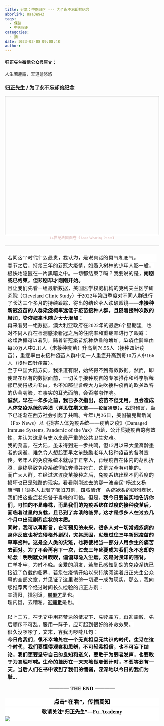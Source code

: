 ```yaml
---
title: 分享：中医归正 --- 为了永不忘却的纪念
abbrlink: 8aa3e943
tags:
  - 保健
  - 中医归正
categories:
  - 摘
date: 2023-02-08 09:08:48
author:
---
```


#### 归正先生微信公众号原文：

人生若塵露，天道邈悠悠

<!-- more -->

###  [归正先生 / 为了永不忘却的纪念](https://mp.weixin.qq.com/s/97giSknMa6It94XU1AFRNA "跳转至原文")



<div class="rich_media_content ">
                    <section style="text-align: center;margin-bottom: 0px;"><img class="rich_pages wxw-img js_insertlocalimg" data-croporisrc="https://mmbiz.qpic.cn/mmbiz_jpg/zjaJCl7DLpW8Zrp3Y4VuNzZIV4PMmk8yichCMF3j8hck32nzcVhKTHXiagU7dIs7HDzyXTyibKRAnPFwxgEy7npNQ/0?wx_fmt=jpeg" data-cropx1="0" data-cropx2="553" data-cropy1="91" data-cropy2="546" data-ratio="0.8227848101265823" data-s="300,640" data-src="https://mmbiz.qpic.cn/mmbiz_jpg/zjaJCl7DLpW8Zrp3Y4VuNzZIV4PMmk8yZ0LPtvrFpKTaYbeTHfibZj03h6Yt4V18cUNgq945yh0pG64joTVxQIQ/640?wx_fmt=jpeg" data-type="jpeg" data-w="553" style="width: 553px;height: 455px;"></section><section style="text-align: center;margin-bottom: 16px;"><span style="color: rgb(215, 171, 169);font-family: 仿宋;font-size: 12px;letter-spacing: 0.544px;text-align: center;background-color: rgb(255, 255, 255);">14世纪法国画卷《Boar Wearing Pants》</span></section><hr style="white-space: normal;outline: 0px;max-width: 100%;color: rgb(34, 34, 34);font-family: system-ui, -apple-system, BlinkMacSystemFont, &quot;Helvetica Neue&quot;, &quot;PingFang SC&quot;, &quot;Hiragino Sans GB&quot;, &quot;Microsoft YaHei UI&quot;, &quot;Microsoft YaHei&quot;, Arial, sans-serif;letter-spacing: 0.544px;background-color: rgb(255, 255, 255);border-style: solid;border-right-width: 0px;border-bottom-width: 0px;border-left-width: 0px;border-color: rgba(0, 0, 0, 0.1);transform-origin: 0px 0px;transform: scale(1, 0.5);box-sizing: border-box !important;overflow-wrap: break-word !important;"  /><section style="margin-top: 24px;white-space: normal;outline: 0px;max-width: 100%;color: rgb(34, 34, 34);font-family: system-ui, -apple-system, BlinkMacSystemFont, &quot;Helvetica Neue&quot;, &quot;PingFang SC&quot;, &quot;Hiragino Sans GB&quot;, &quot;Microsoft YaHei UI&quot;, &quot;Microsoft YaHei&quot;, Arial, sans-serif;letter-spacing: 0.544px;background-color: rgb(255, 255, 255);visibility: visible;line-height: 2em;margin-left: 8px;margin-right: 8px;box-sizing: border-box !important;overflow-wrap: break-word !important;"><span style="color: rgb(0, 0, 0);font-family: 仿宋;font-size: 16px;letter-spacing: 0.544px;">若问这个时代什么最贵，我认为，是说真话的勇气和底气。</span><br  /></section><section style="line-height: 1.75em;margin-left: 8px;margin-right: 8px;"><span style="color: rgb(0, 0, 0);font-family: 仿宋;font-size: 16px;letter-spacing: 0.544px;background-color: rgb(255, 255, 255);">春节之后，持续三年的新冠大疫情，如遁入树林的少年人影一般，极快地隐匿在一片黑暗之中。一切都结束了吗？我要说的是，<strong>闹剧或已结束，但悲剧却才刚刚开始。</strong></span></section><section style="line-height: 1.75em;margin-left: 8px;margin-right: 8px;"><span style="color: rgb(0, 0, 0);font-family: 仿宋;font-size: 16px;letter-spacing: 0.544px;background-color: rgb(255, 255, 255);">且让我们先看一组最新数据，<span style="color: rgb(0, 0, 0);font-family: 仿宋;font-size: 16px;letter-spacing: 0.544px;background-color: rgb(255, 255, 255);">美国医学权威机构的克利夫兰医学研究院（</span><span style="color: rgb(0, 0, 0);font-family: 仿宋;font-size: 16px;letter-spacing: 0.544px;background-color: rgb(255, 255, 255);">Cleveland Clinic Study</span><span style="color: rgb(0, 0, 0);font-family: 仿宋;font-size: 16px;letter-spacing: 0.544px;background-color: rgb(255, 255, 255);">）于2022年第四季度对不同人群进行了长达三个多月的持续跟踪</span><span style="color: rgb(0, 0, 0);font-family: 仿宋;font-size: 16px;letter-spacing: 0.544px;background-color: rgb(255, 255, 255);">，得出的结论令人跌破眼镜——<strong>未接种新冠疫苗的人群染疫概率远低于疫苗接种人群，且随着接种次数的增加，染疫概率也随之大大增加：</strong></span></span></section><section style="text-align: center;line-height: 1.75em;margin-left: 8px;margin-right: 8px;"><img class="rich_pages wxw-img js_insertlocalimg" data-backh="347" data-backw="578" data-ratio="0.60078125" data-s="300,640" data-src="https://mmbiz.qpic.cn/mmbiz_jpg/zjaJCl7DLpW8Zrp3Y4VuNzZIV4PMmk8ylnE9DcV3V7X8fhOibbIQU7rfleibavKiaoREdnWnuaz3YalDzG8cVxctg/640?wx_fmt=jpeg" data-type="jpeg" data-w="1280" style="width: 100%;height: auto;"></section><section style="line-height: 1.75em;margin-left: 8px;margin-right: 8px;"><span style="color: rgb(0, 0, 0);font-family: 仿宋;font-size: 16px;letter-spacing: 0.544px;background-color: rgb(255, 255, 255);"><span style="color: rgb(0, 0, 0);font-family: 仿宋;font-size: 16px;letter-spacing: 0.544px;background-color: rgb(255, 255, 255);">再来看另一组数据，澳大利亚政府</span>在2022年的最后6个星期里，也对不同人群在检测感染新冠之后的住院率和重症率进行了跟踪：</span></section><section style="text-align: center;line-height: 1.75em;margin-left: 8px;margin-right: 8px;"><img class="rich_pages wxw-img js_insertlocalimg" data-backh="325" data-backw="578" data-ratio="0.5627035830618893" data-s="300,640" data-src="https://mmbiz.qpic.cn/mmbiz_jpg/zjaJCl7DLpW8Zrp3Y4VuNzZIV4PMmk8yNoRfbwbJUsWXicQ72GESOoWD0Ym3xvD1LbrNQmNdKDlFKZSGmXC4ibEg/640?wx_fmt=jpeg" data-type="jpeg" data-w="1228" style="width: 100%;height: auto;"></section><section style="line-height: 1.75em;margin-left: 8px;margin-right: 8px;"><span style="color: rgb(0, 0, 0);font-family: 仿宋;font-size: 16px;letter-spacing: 0.544px;background-color: rgb(255, 255, 255);">这组数据可以看到，随着新冠疫苗接种数量的增加，染疫住院率由每10万人中2.11人（未接种疫苗）升高到76.55人（接种四针疫苗），重症率由未接种疫苗人群中无一人重症升高到每10万人中166人（接种四针疫苗）。</span></section><section style="line-height: 1.75em;margin-left: 8px;margin-right: 8px;"><span style="color: rgb(0, 0, 0);font-family: 仿宋;font-size: 16px;letter-spacing: 0.544px;background-color: rgb(255, 255, 255);">至于中国大陆方向，我渠道有限，始终得不到有效数据。然而，即使是在现有的数据面前，一切关于接种疫苗的专家推荐和科学解释都已变得极为苍白，也不知那些曾经大力鼓吹接种疫苗的欧美政客的伪善嘴脸，在事实的耳光面前，会否啪啪作响。</span></section><section style="line-height: 1.75em;margin-left: 8px;margin-right: 8px;"><strong><span style="color: rgb(0, 0, 0);font-family: 仿宋;font-size: 16px;letter-spacing: 0.544px;background-color: rgb(255, 255, 255);">诚然，早在一年多之前，我已多次指出，疫苗不但无用，且会造成人体免疫系统的奔溃（详见往期文章</span></strong><span style="color: rgb(0, 0, 0);font-family: 仿宋;font-size: 16px;letter-spacing: 0.544px;background-color: rgb(255, 255, 255);">——</span><span style="color: rgb(0, 0, 0);font-family: 仿宋;letter-spacing: 0.544px;background-color: rgb(255, 255, 255);text-decoration: underline;font-size: 15px;"><a target="_blank" href="http://mp.weixin.qq.com/s?__biz=MzI5NzQzMzY5NQ==&amp;mid=2247484675&amp;idx=1&amp;sn=2fb99c99759ee383938998f43dfb6b22&amp;chksm=ecb46a33dbc3e3250d552c51d6929df91eca637db5832a87a1e261ffcdcfc5b0cfabac01b722&amp;scene=21#wechat_redirect" textvalue="疫苗猜想" linktype="text" imgurl="" imgdata="null" data-itemshowtype="0" tab="innerlink" data-linktype="2"><strong>疫苗猜想</strong></a></span><strong><span style="color: rgb(0, 0, 0);font-family: 仿宋;font-size: 16px;letter-spacing: 0.544px;background-color: rgb(255, 255, 255);">）。</span></strong><span style="color: rgb(0, 0, 0);font-family: 仿宋;font-size: 16px;letter-spacing: 0.544px;background-color: rgb(255, 255, 255);">我的预言，当下已逐渐在西方社会引起了共鸣。今年1月26日，美国福克斯新闻（Fox News）以《损害人体免疫系统——疫苗之疫》（Damaged Immune Systems, Pandemic of the Vax）为题，公开质疑疫苗的有效性，并认为这是有史以来最严重的公共卫生灾难。</span></section><section style="line-height: 1.75em;margin-left: 8px;margin-right: 8px;"><span style="color: rgb(0, 0, 0);font-family: 仿宋;font-size: 16px;letter-spacing: 0.544px;background-color: rgb(255, 255, 255);">我的预言，在大陆，虽未得到进一步共鸣，但12月以来大量高龄患者的病逝，难免令人想起更早之前鼓励老年人接种疫苗的各种宣传。老年人的免疫系统本就弱于正常人，再经疫苗在体内的胡乱折腾，最终导致免疫系统彻底奔溃并死亡，这是完全有可能的。</span></section><section style="line-height: 1.75em;margin-left: 8px;margin-right: 8px;"><span style="color: rgb(0, 0, 0);font-family: 仿宋;font-size: 16px;letter-spacing: 0.544px;background-color: rgb(255, 255, 255);">而广大人群，在经过这波疫苗接种之后，免疫系统出现不同程度的损坏也已是残酷的现实。看看刚刚过去的那一波全民“杨过又杨康“吧！很多人出现了咽如刀割，四肢酸疼，头痛欲裂的剧烈症状，我们把这些症状归咎于毒株的可怕。</span><span style="background-color: rgb(255, 255, 255);color: rgb(0, 0, 0);font-family: 仿宋;font-size: 16px;letter-spacing: 0.544px;">但是，</span><strong><span style="background-color: rgb(255, 255, 255);color: rgb(0, 0, 0);font-family: 仿宋;font-size: 16px;letter-spacing: 0.544px;">我今日要诚实地告诉你们，可怕的不是毒株，而是我们的免疫系统在过度的接种疫苗后，面临着过量的负载，且已到了奔溃的临界。</span><span style="background-color: rgb(255, 255, 255);color: rgb(0, 0, 0);font-family: 仿宋;font-size: 16px;letter-spacing: 0.544px;">这才是很多人在过去几个月中出现剧烈症状的本质。</span><span style="background-color: rgb(255, 255, 255);color: rgb(0, 0, 0);font-family: 仿宋;font-size: 16px;letter-spacing: 0.544px;"><br  /></span></strong></section><section style="line-height: 1.75em;margin-left: 8px;margin-right: 8px;"><strong><span style="background-color: rgb(255, 255, 255);color: rgb(0, 0, 0);font-family: 仿宋;font-size: 16px;letter-spacing: 0.544px;">同时，我可以再断言，在可预见的未来，很多人对一切常规疾病的身体反应也将变得格外剧烈，究其原因，就是过往三年新冠疫苗的草率接种。</span></strong><strong><span style="background-color: rgb(255, 255, 255);color: rgb(0, 0, 0);font-family: 仿宋;font-size: 16px;letter-spacing: 0.544px;">这是全人类的灾难，也将使相当一部分人用余生的痛苦去面对。</span><span style="background-color: rgb(255, 255, 255);color: rgb(0, 0, 0);font-family: 仿宋;font-size: 16px;letter-spacing: 0.544px;">为了不会再有下一次，过去三年应要成为我们永不忘却的纪念！</span></strong><span style="background-color: rgb(255, 255, 255);color: rgb(0, 0, 0);font-family: 仿宋;font-size: 16px;letter-spacing: 0.544px;"><strong>明明就众目睽睽，偏偏却隐入尘烟，这是对良知的违背。</strong></span><span style="background-color: rgb(255, 255, 255);color: rgb(0, 0, 0);font-family: 仿宋;font-size: 16px;letter-spacing: 0.544px;"></span></section><section style="line-height: 1.75em;margin-left: 8px;margin-right: 8px;"><span style="color: rgb(0, 0, 0);font-family: 仿宋;font-size: 16px;letter-spacing: 0.544px;background-color: rgb(255, 255, 255);">亡羊补牢，为时不晚。亲爱的朋友，若您已感知到您的免疫系统已接近了负载的临界，若您在疫情开始以来持续阅读着归正先生公众号的全部文章，并见证了这里说的一切逐一成为现实，那么，我向您推荐两个经过时间长久检验的归正方剂：</span></section><section style="margin: 0px 8px;line-height: 1.75em;"><span style="color: rgb(0, 0, 0);font-family: 仿宋;font-size: 16px;letter-spacing: 0.544px;background-color: rgb(255, 255, 255);">宣清阳，择别道，</span><span style="color: rgb(0, 0, 0);font-family: 仿宋;letter-spacing: 0.544px;background-color: rgb(255, 255, 255);font-size: 15px;text-decoration: underline;"><a target="_blank" href="http://mp.weixin.qq.com/s?__biz=MzI5NzQzMzY5NQ==&amp;mid=2247485252&amp;idx=1&amp;sn=01219420c6f6336a70c7c47a7ad7e796&amp;chksm=ecb46874dbc3e162ee525301ece45333025790c071aaa521f3e70b3bf9fe9d02dfa749c3276c&amp;scene=21#wechat_redirect" textvalue="赎罪方" linktype="text" imgurl="" imgdata="null" data-itemshowtype="0" tab="innerlink" data-linktype="2"><strong>赎罪方</strong></a></span><span style="color: rgb(0, 0, 0);font-family: 仿宋;font-size: 16px;letter-spacing: 0.544px;background-color: rgb(255, 255, 255);">是也。</span></section><section style="margin: 0px 8px 24px;line-height: 1.75em;"><span style="color: rgb(0, 0, 0);font-family: 仿宋;font-size: 16px;letter-spacing: 0.544px;background-color: rgb(255, 255, 255);">理内因，去糟粕，</span><span style="color: rgb(0, 0, 0);font-family: 仿宋;letter-spacing: 0.544px;background-color: rgb(255, 255, 255);font-size: 15px;text-decoration: underline;"><a target="_blank" href="http://mp.weixin.qq.com/s?__biz=MzI5NzQzMzY5NQ==&amp;mid=2247485288&amp;idx=1&amp;sn=80060006f7330219df336e5eedf90435&amp;chksm=ecb46858dbc3e14e945d1ea435b2f35c9f82dc6980f0633764c948000fa42b2454e2f15303b7&amp;scene=21#wechat_redirect" textvalue="迎霜散" linktype="text" imgurl="" imgdata="null" data-itemshowtype="0" tab="innerlink" data-linktype="2"><strong>迎霜散</strong></a></span><span style="color: rgb(0, 0, 0);font-family: 仿宋;font-size: 16px;letter-spacing: 0.544px;background-color: rgb(255, 255, 255);">是也。</span></section><section style="line-height: 1.75em;margin-left: 8px;margin-right: 8px;"><span style="color: rgb(0, 0, 0);font-family: 仿宋;font-size: 16px;letter-spacing: 0.544px;background-color: rgb(255, 255, 255);">以上二方，在无文中用药禁忌的情况下，先赎罪方，再迎霜散，先后顺序不可乱，服用一阵子，应可起到很好的补救效果。</span></section><section style="line-height: 1.75em;margin-left: 8px;margin-right: 8px;"><span style="color: rgb(0, 0, 0);font-family: 仿宋;font-size: 16px;letter-spacing: 0.544px;background-color: rgb(255, 255, 255);">很久没啰嗦了，文末，容我再啰嗦几句：</span></section><section style="line-height: 1.75em;margin-left: 8px;margin-right: 8px;"><span style="color: rgb(0, 0, 0);font-family: 仿宋;font-size: 16px;letter-spacing: 0.544px;background-color: rgb(255, 255, 255);"><strong>今日的我们，很不幸地处在一个无真相且无共识的时代。生活在这个时代，我们要懂得观察和思辨，不可轻易相信，也不可妄下结论，我们更要坚守自己的良知和道义，要敢于为弱者发声，也要敢于为真理呼喊。生命的挂历在一天天地做着倒计时，不要等到有一天，当后人们在书中读到了我们的懦弱，深深地以今日的我们为耻...</strong></span></section><section style="margin-top: 16px;margin-right: 8px;margin-left: 8px;white-space: normal;outline: 0px;max-width: 100%;letter-spacing: 0.544px;clear: both;min-height: 1em;text-align: center;box-sizing: border-box !important;overflow-wrap: break-word !important;"><strong style="outline: 0px;max-width: 100%;box-sizing: border-box !important;overflow-wrap: break-word !important;"><span style="outline: 0px;max-width: 100%;color: rgb(0, 0, 0);font-family: 仿宋;font-size: 16px;box-sizing: border-box !important;overflow-wrap: break-word !important;">———— THE&nbsp;END ————</span></strong><span style="text-align: justify;"></span></section>
					<section style="margin-top: 20px;margin-bottom: 5px;outline: 0px;max-width: 100%;font-family: -apple-system, BlinkMacSystemFont, &quot;Helvetica Neue&quot;, &quot;PingFang SC&quot;, &quot;Hiragino Sans GB&quot;, &quot;Microsoft YaHei UI&quot;, &quot;Microsoft YaHei&quot;, Arial, sans-serif;letter-spacing: 0.544px;white-space: normal;font-size: 16px;min-height: 1em;color: rgb(62, 62, 62);text-align: center;line-height: 1.75em;background-color: rgb(255, 255, 255);box-sizing: border-box !important;overflow-wrap: break-word !important;"><strong style="outline: 0px;max-width: 100%;box-sizing: border-box !important;overflow-wrap: break-word !important;"><span style="outline: 0px;max-width: 100%;font-size: 18px;color: rgb(0, 0, 0);font-family: 仿宋;letter-spacing: 0.5px;box-sizing: border-box !important;overflow-wrap: break-word !important;">点击“在看”，传播真知</span></strong></section><section style="margin-top: 5px;margin-bottom: 5px;outline: 0px;max-width: 100%;font-family: -apple-system, BlinkMacSystemFont, &quot;Helvetica Neue&quot;, &quot;PingFang SC&quot;, &quot;Hiragino Sans GB&quot;, &quot;Microsoft YaHei UI&quot;, &quot;Microsoft YaHei&quot;, Arial, sans-serif;letter-spacing: 0.544px;white-space: normal;font-size: 16px;min-height: 1em;color: rgb(62, 62, 62);text-align: center;line-height: 1.75em;background-color: rgb(255, 255, 255);box-sizing: border-box !important;overflow-wrap: break-word !important;"><strong style="outline: 0px;max-width: 100%;box-sizing: border-box !important;overflow-wrap: break-word !important;"><span style="outline: 0px;max-width: 100%;font-size: 18px;color: rgb(0, 0, 0);font-family: 仿宋;letter-spacing: 0.5px;box-sizing: border-box !important;overflow-wrap: break-word !important;"><strong style="outline: 0px;max-width: 100%;color: rgb(62, 62, 62);font-size: 16px;box-sizing: border-box !important;overflow-wrap: break-word !important;"><span style="outline: 0px;max-width: 100%;color: rgb(0, 0, 0);box-sizing: border-box !important;overflow-wrap: break-word !important;">敬请关注“归正先生”---Fu_Academy</span></strong></span></strong><img style="clear: both; display: block; margin:auto;" src="https://tva1.sinaimg.cn/large/8bf740e1gy1h1mumf16scj20u00f1ae6.jpg" /></section>
                </div>
